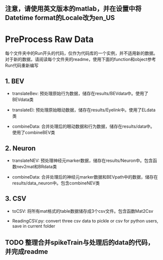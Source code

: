 ## 注意，请使用英文版本的matlab，并在设置中将Datetime format的Locale改为en_US
# PreProcess Raw Data
每个文件夹中的Run开头的代码，仅作为代码库的一个实例，并不适用新的数据。对于新的数据，请阅读每个文件夹的readme，使用下面的function和object参考Run代码重新编写

## 1. BEV
 - translateBev: 预处理原始行为数据，储存在results/BEVdata中。使用了BEVdata类

 - translateEl: 预处理原始眼动数据，储存在results/Eyelink中。使用了ELdata类


 - combineData: 合并处理后的眼动数据和行为数据，储存在results/data中。使用了combineBEV类

 ## 2. Neuron
  - translateNEV: 预处理神经元marker数据，储存在results/Neuron中。包含函数nev2mat和BRdata类

  - combineData: 合并处理后的神经元marker数据和BEVpath中的数据，储存在results/data_neuron中。包含combineNEV类

  ## 3. CSV
   - toCSV: 将所有mat格式的table数据储存成3个csv文件。包含函数Mat2Csv

   - ReadingCSV.py: convert three csv data to pickle or csv for python users, save in current folder

   ## TODO 整理合并spikeTrain与处理后的data的代码，并完成readme
